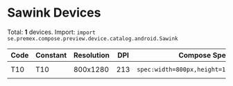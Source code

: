 # Sawink Devices

Total: **1** devices. Import: `import se.premex.compose.preview.device.catalog.android.Sawink`

| Code | Constant | Resolution | DPI | Compose Spec | Preview Usage |
|------|----------|------------|-----|-------------|---------------|
| T10 | T10 | 800x1280 | 213 | `spec:width=800px,height=1280px,dpi=213` | `@Preview(device = Sawink.T10)` |

<!-- Generated automatically. Do not edit manually. -->
